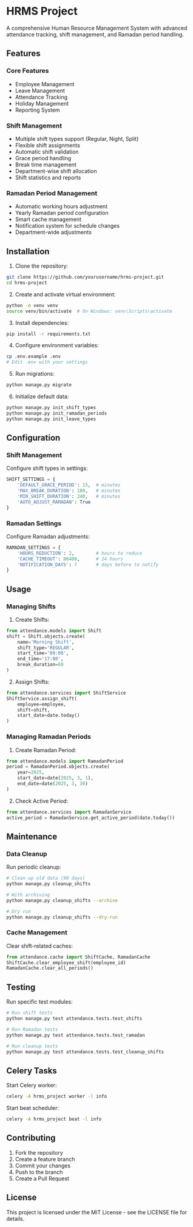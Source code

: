 # HRMS Project

A comprehensive Human Resource Management System with advanced attendance tracking, shift management, and Ramadan period handling.

## Features

### Core Features
- Employee Management
- Leave Management
- Attendance Tracking
- Holiday Management
- Reporting System

### Shift Management
- Multiple shift types support (Regular, Night, Split)
- Flexible shift assignments
- Automatic shift validation
- Grace period handling
- Break time management
- Department-wise shift allocation
- Shift statistics and reports

### Ramadan Period Management
- Automatic working hours adjustment
- Yearly Ramadan period configuration
- Smart cache management
- Notification system for schedule changes
- Department-wide adjustments

## Installation

1. Clone the repository:
```bash
git clone https://github.com/yourusername/hrms-project.git
cd hrms-project
```

2. Create and activate virtual environment:
```bash
python -m venv venv
source venv/bin/activate  # On Windows: venv\Scripts\activate
```

3. Install dependencies:
```bash
pip install -r requirements.txt
```

4. Configure environment variables:
```bash
cp .env.example .env
# Edit .env with your settings
```

5. Run migrations:
```bash
python manage.py migrate
```

6. Initialize default data:
```bash
python manage.py init_shift_types
python manage.py init_ramadan_periods
python manage.py init_leave_types
```

## Configuration

### Shift Management
Configure shift types in settings:
```python
SHIFT_SETTINGS = {
    'DEFAULT_GRACE_PERIOD': 15,  # minutes
    'MAX_BREAK_DURATION': 180,   # minutes
    'MIN_SHIFT_DURATION': 240,   # minutes
    'AUTO_ADJUST_RAMADAN': True
}
```

### Ramadan Settings
Configure Ramadan adjustments:
```python
RAMADAN_SETTINGS = {
    'HOURS_REDUCTION': 2,        # hours to reduce
    'CACHE_TIMEOUT': 86400,      # 24 hours
    'NOTIFICATION_DAYS': 7       # days before to notify
}
```

## Usage

### Managing Shifts

1. Create Shifts:
```python
from attendance.models import Shift
shift = Shift.objects.create(
    name='Morning Shift',
    shift_type='REGULAR',
    start_time='09:00',
    end_time='17:00',
    break_duration=60
)
```

2. Assign Shifts:
```python
from attendance.services import ShiftService
ShiftService.assign_shift(
    employee=employee,
    shift=shift,
    start_date=date.today()
)
```

### Managing Ramadan Periods

1. Create Ramadan Period:
```python
from attendance.models import RamadanPeriod
period = RamadanPeriod.objects.create(
    year=2025,
    start_date=date(2025, 3, 1),
    end_date=date(2025, 3, 30)
)
```

2. Check Active Period:
```python
from attendance.services import RamadanService
active_period = RamadanService.get_active_period(date.today())
```

## Maintenance

### Data Cleanup
Run periodic cleanup:
```bash
# Clean up old data (90 days)
python manage.py cleanup_shifts

# With archiving
python manage.py cleanup_shifts --archive

# Dry run
python manage.py cleanup_shifts --dry-run
```

### Cache Management
Clear shift-related caches:
```python
from attendance.cache import ShiftCache, RamadanCache
ShiftCache.clear_employee_shift(employee_id)
RamadanCache.clear_all_periods()
```

## Testing

Run specific test modules:
```bash
# Run shift tests
python manage.py test attendance.tests.test_shifts

# Run Ramadan tests
python manage.py test attendance.tests.test_ramadan

# Run cleanup tests
python manage.py test attendance.tests.test_cleanup_shifts
```

## Celery Tasks

Start Celery worker:
```bash
celery -A hrms_project worker -l info
```

Start beat scheduler:
```bash
celery -A hrms_project beat -l info
```

## Contributing

1. Fork the repository
2. Create a feature branch
3. Commit your changes
4. Push to the branch
5. Create a Pull Request

## License

This project is licensed under the MIT License - see the LICENSE file for details.
